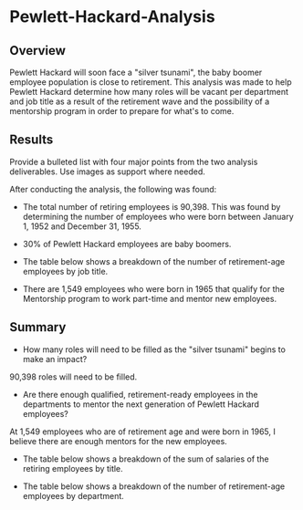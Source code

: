# Pewlett-Hackard-Analysis

## Overview
Pewlett Hackard will soon face a "silver tsunami", the baby boomer employee population is close to retirement. This analysis was made to help Pewlett Hackard determine how many roles will be vacant per department and job title as a result of the retirement wave and the possibility of a mentorship program in order to prepare for what's to come.

## Results
Provide a bulleted list with four major points from the two analysis deliverables. Use images as support where needed.

After conducting the analysis, the following was found:

- The total number of retiring employees is 90,398. This was found by determining the number of employees who were born between January 1, 1952 and December 31, 1955. 

- 30% of Pewlett Hackard employees are baby boomers.

- The table below shows a breakdown of the number of retirement-age employees by job title. 

- There are 1,549 employees who were born in 1965 that qualify for the Mentorship program to work part-time and mentor new employees.

## Summary

- How many roles will need to be filled as the "silver tsunami" begins to make an impact?

 90,398 roles will need to be filled.

- Are there enough qualified, retirement-ready employees in the departments to mentor the next generation of Pewlett Hackard employees?

 At 1,549 employees who are of retirement age and were born in 1965, I believe there are enough mentors for the new employees.

- The table below shows a breakdown of the sum of salaries of the retiring employees by title.

- The table below shows a breakdown of the number of retirement-age employees by department.

